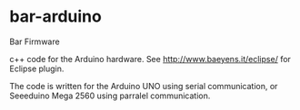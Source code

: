 # bar-arduino
Bar Firmware

c++ code for the Arduino hardware. See http://www.baeyens.it/eclipse/ for Eclipse plugin.

The code is written for the Arduino UNO using serial communication, or Seeeduino Mega 2560 using parralel communication.
